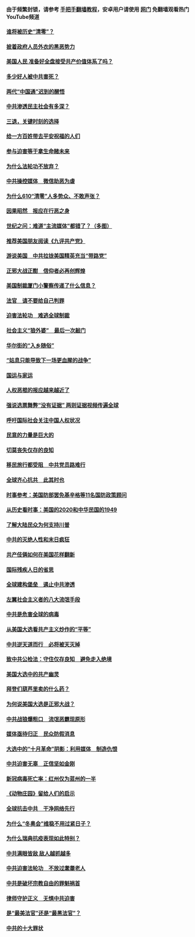 #### 由于频繁封锁，请参考 [手把手翻墙教程](https://github.com/gfw-breaker/guides/wiki/)，安卓用户请使用 [网门](https://github.com/gfw-breaker/nogfw/blob/master/dl.md?t=12311200) 免翻墙观看热门YouTube频道 

#### [谁将被历史“清零”？](../pages/251/417485.md?t=12311200) 

#### [披着政府人员外衣的黑恶势力](../pages/251/417442.md?t=12311200) 

#### [美国人民 准备好全盘接受共产价值体系了吗？](../pages/251/417491.md?t=12311200) 

#### [多少好人被中共害死？](../pages/251/417144.md?t=12311200) 

#### [两代“中国通”迟到的醒悟](../pages/251/417064.md?t=12311200) 

#### [中共渗透民主社会有多深？](../pages/251/417063.md?t=12311200) 

#### [三退，关键时刻的选择](../pages/251/416969.md?t=12311200) 

#### [给一方百姓带去平安祝福的人们](../pages/251/416941.md?t=12311200) 

#### [参与迫害等于拿生命赌未来](../pages/251/416856.md?t=12311200) 

#### [为什么法轮功不放弃？](../pages/251/416864.md?t=12311200) 

#### [中共操控媒体　微信助恶为虐](../pages/251/416724.md?t=12311200) 

#### [为什么610“清零”人多势众、不敢声张？](../pages/251/416632.md?t=12311200) 

#### [因果昭然　报应在行恶之身](../pages/251/416582.md?t=12311200) 

#### [世纪之问：难道“主流媒体”都错了？（多图）](../pages/251/416571.md?t=12311200) 

#### [推荐美国朋友阅读《九评共产党》](../pages/251/416510.md?t=12311200) 

#### [游说美国　中共拉拢美国精英充当“带路党”](../pages/251/416529.md?t=12311200) 

#### [正邪大战正酣　信仰者必再创辉煌](../pages/251/416433.md?t=12311200) 

#### [美国制裁厦门小警察传递了什么信息？](../pages/251/416432.md?t=12311200) 

#### [法官　请不要给自己判罪](../pages/251/416379.md?t=12311200) 

#### [迫害法轮功　难逃全球制裁](../pages/251/416380.md?t=12311200) 

#### [社会主义“狼外婆”　最后一次敲门](../pages/251/416394.md?t=12311200) 

#### [华尔街的“入乡随俗”](../pages/251/416395.md?t=12311200) 

#### [“姑息只能导致下一场更血腥的战争”](../pages/251/416223.md?t=12311200) 

#### [国运与家运](../pages/251/416224.md?t=12311200) 

#### [人权恶棍的报应越来越近了](../pages/251/416276.md?t=12311200) 

#### [强说选票舞弊“没有证据” 两则证据视频传遍全球](../pages/251/416227.md?t=12311200) 

#### [呼吁国际社会关注中国人权状况](../pages/251/416135.md?t=12311200) 

#### [民意的力量是巨大的](../pages/251/416222.md?t=12311200) 

#### [切莫丧失仅存的良知](../pages/251/416134.md?t=12311200) 

#### [移民旅行都受阻　中共党员路难行](../pages/251/416033.md?t=12311200) 

#### [全球齐心抗共　此其时也](../pages/251/415989.md?t=12311200) 

#### [时事参考：美国防部罢免基辛格等11名国防政策顾问](../pages/251/415970.md?t=12311200) 

#### [从历史看时事：美国的2020和中华民国的1949](../pages/251/415949.md?t=12311200) 

#### [了解大陆民众为何支持川普](../pages/251/415950.md?t=12311200) 

#### [中共的灭绝人性和末日疯狂](../pages/251/415944.md?t=12311200) 

#### [共产伎俩如何在美国花样翻新](../pages/251/415908.md?t=12311200) 

#### [国际残疾人日的省思](../pages/251/415849.md?t=12311200) 

#### [全球建构堡垒　遏止中共渗透](../pages/251/415850.md?t=12311200) 

#### [左翼社会主义者的八大流氓手段](../pages/251/415802.md?t=12311200) 

#### [中共是危害全球的病毒](../pages/251/415569.md?t=12311200) 

#### [从美国大选看共产主义炒作的“平等”](../pages/251/415654.md?t=12311200) 

#### [中共逆天道而行　必将被天灭掉](../pages/251/415626.md?t=12311200) 

#### [致中共公检法：守住仅存良知　避免走入绝境](../pages/251/415627.md?t=12311200) 

#### [美国大选中的共产幽灵](../pages/251/415618.md?t=12311200) 

#### [拜登们葫芦里卖的什么药？](../pages/251/415531.md?t=12311200) 

#### [为何说美国大选是正邪大战？](../pages/251/415530.md?t=12311200) 

#### [中共战狼爆粗口　流氓恶霸现原形](../pages/251/415426.md?t=12311200) 

#### [媒体亟待归正　民众防假消息](../pages/251/415402.md?t=12311200) 

#### [大选中的“十月革命”阴影：利用媒体　制造仇恨](../pages/251/415334.md?t=12311200) 

#### [中共迫害无辜　正信坚如金刚](../pages/251/415307.md?t=12311200) 

#### [新冠病毒死亡率：红州仅为蓝州的一半](../pages/251/415164.md?t=12311200) 

#### [《动物庄园》留给人们的启示](../pages/251/415178.md?t=12311200) 

#### [全球抗击中共　干净网络先行](../pages/251/415096.md?t=12311200) 

#### [为什么“冬奥会”维稳不用过紧日子？](../pages/251/414949.md?t=12311200) 

#### [为什么瑞典抗疫表现如此特别？](../pages/251/414950.md?t=12311200) 

#### [中共满眼皆敌 敌人越抓越多](../pages/251/415053.md?t=12311200) 

#### [中共迫害法轮功　不放过耄耋老人](../pages/251/414994.md?t=12311200) 

#### [中共是破坏宗教自由的罪魁祸首](../pages/251/414901.md?t=12311200) 

#### [律师守护正义　无惧中共迫害](../pages/251/414900.md?t=12311200) 

#### [是“最美法官”还是“最黑法官”？](../pages/251/414885.md?t=12311200) 

#### [中共的十大罪状](../pages/251/414772.md?t=12311200) 

